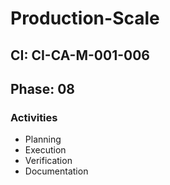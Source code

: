 # Production-Scale

## CI: CI-CA-M-001-006
## Phase: 08

### Activities
- Planning
- Execution
- Verification
- Documentation

